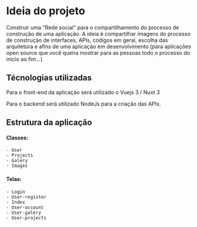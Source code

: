 <h1>Ideia do projeto</h1>

Construir uma "Rede social" para o compartilhamento do processo de construção de uma aplicação. A ideia é compartilhar imagens do processo de construção de interfaces, APIs, códigos em geral, escolha das arquitetura e afins de uma aplicação em desenvolvimento (para aplicações open source que você queira mostrar para as pessoas todo o processo do inicio ao fim...)

## Técnologias utilizadas

Para o front-end da aplicação será utilizado o Vuejs 3 / Nuxt 3

Para o backend será utilizado NodeJs para a criação das APIs.

## Estrutura da aplicação

#### Classes:

	- User
	- Projects
	- Galery
	- Images

#### Telas:

	- Login
	- User-register
	- Index 
	- User-account
	- User-galery
	- User-projects

